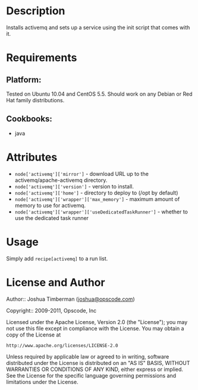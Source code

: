 Description
===========

Installs activemq and sets up a service using the init script that comes with it.

Requirements
============

## Platform:

Tested on Ubuntu 10.04 and CentOS 5.5. Should work on any Debian or Red Hat family distributions.

## Cookbooks:

* java

Attributes
==========

* `node['activemq']['mirror']` - download URL up to the activemq/apache-activemq directory.
* `node['activemq']['version']` - version to install.
* `node['activemq']['home']` - directory to deploy to (/opt by default)
* `node['activemq']['wrapper']['max_memory']` - maximum amount of memory to use for activemq.
* `node['activemq']['wrapper']['useDedicatedTaskRunner']` - whether to use the dedicated task runner

Usage
=====

Simply add `recipe[activemq]` to a run list.

License and Author
==================

Author:: Joshua Timberman (<joshua@opscode.com>)

Copyright:: 2009-2011, Opscode, Inc

Licensed under the Apache License, Version 2.0 (the "License");
you may not use this file except in compliance with the License.
You may obtain a copy of the License at

    http://www.apache.org/licenses/LICENSE-2.0

Unless required by applicable law or agreed to in writing, software
distributed under the License is distributed on an "AS IS" BASIS,
WITHOUT WARRANTIES OR CONDITIONS OF ANY KIND, either express or implied.
See the License for the specific language governing permissions and
limitations under the License.
